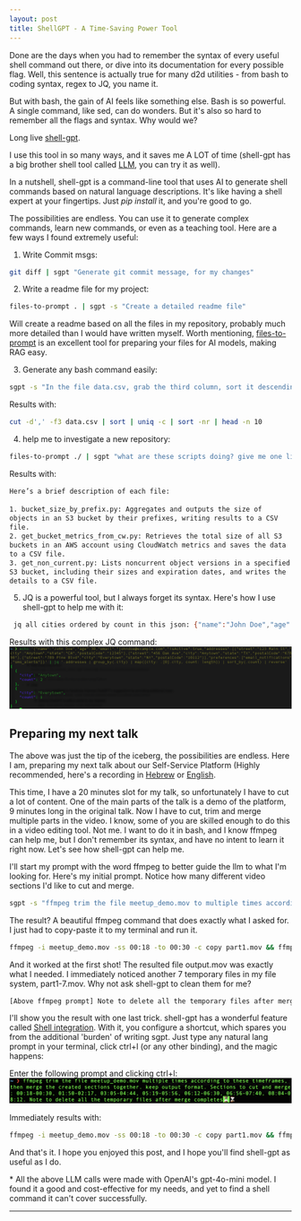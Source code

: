 ```yaml
---
layout: post
title: ShellGPT - A Time-Saving Power Tool
---
```


Done are the days when you had to remember the syntax of every useful shell command out there, or dive into its documentation for every possible flag. Well, this sentence is actually true for many d2d utilities - from bash to coding syntax, regex to JQ, you name it.

But with bash, the gain of AI feels like something else. Bash is so powerful. A single command, like sed, can do wonders. But it's also so hard to remember all the flags and syntax. Why would we?

Long live [shell-gpt](https://github.com/TheR1D/shell_gpt).

I use this tool in so many ways, and it saves me A LOT of time (shell-gpt has a big brother shell tool called [LLM](https://github.com/simonw/llm), you can try it as well).

In a nutshell, shell-gpt is a command-line tool that uses AI to generate shell commands based on natural language descriptions. It's like having a shell expert at your fingertips.
Just _pip install_ it, and you're good to go.

The possibilities are endless. You can use it to generate complex commands, learn new commands, or even as a teaching tool.
Here are a few ways I found extremely useful:

1. Write Commit msgs:
```bash
git diff | sgpt "Generate git commit message, for my changes"
```

2. Write a readme file for my project:
```bash
files-to-prompt . | sgpt -s "Create a detailed readme file"
```

Will create a readme based on all the files in my repository, probably much more detailed than I would have written myself.
Worth mentioning, [files-to-prompt](https://github.com/simonw/files-to-prompt) is an excellent tool for preparing your files for AI models, making RAG easy.

3. Generate any bash command easily:
```bash
sgpt -s "In the file data.csv, grab the third column, sort it descending by count, and print the top 10"
```

Results with:
```bash
cut -d',' -f3 data.csv | sort | uniq -c | sort -nr | head -n 10
```

4. help me to investigate a new repository:
```bash
files-to-prompt ./ | sgpt "what are these scripts doing? give me one liner per file"
```

Results with:
```
Here’s a brief description of each file:

1. bucket_size_by_prefix.py: Aggregates and outputs the size of objects in an S3 bucket by their prefixes, writing results to a CSV file.                                                                                   
2. get_bucket_metrics_from_cw.py: Retrieves the total size of all S3 buckets in an AWS account using CloudWatch metrics and saves the data to a CSV file.                                                                   
3. get_non_current.py: Lists noncurrent object versions in a specified S3 bucket, including their sizes and expiration dates, and writes the details to a CSV file.                                                         
```
5. JQ is a powerful tool, but I always forget its syntax. Here's how I use shell-gpt to help me with it:
```bash
 jq all cities ordered by count in this json: {"name":"John Doe","age":30,"email":"johndoe@example.com","isActive":true,"addresses":[{"street":"123 Main St","city":"Anytown","state":"CA","postalCode":"12345"},{"street":"456 Oak Ave","city":"Anytown","state":"TX","postalCode":"67890"},{"street":"789 Pine Blvd","city":"Everytown","state":"NY","postalCode":"10112"}],"preferences":["email_notifications","sms_alerts"]}
```

Results with this complex JQ command:
![jq_shell](../assets/shell-gpt/jq.png)

## Preparing my next talk

The above was just the tip of the iceberg, the possibilities are endless.
Here I am, preparing my next talk about our Self-Service Platform (Highly recommended, here's a recording in [Hebrew](https://www.youtube.com/watch?v=g2QXESqjHVM) or [English](https://www.youtube.com/watch?v=pNiXGw-LLZc&t=2s).

This time, I have a 20 minutes slot for my talk, so unfortunately I have to cut a lot of content.
One of the main parts of the talk is a demo of the platform, 9 minutes long in the original talk. Now I have to cut, trim and merge multiple parts in the video.
I know, some of you are skilled enough to do this in a video editing tool. Not me. I want to do it in bash, and I know ffmpeg can help me, but I don't remember its syntax, and have no intent to learn it right now.
Let's see how shell-gpt can help me.

I'll start my prompt with the word ffmpeg to better guide the llm to what I'm looking for.
Here's my initial prompt. Notice how many different video sections I'd like to cut and merge.
    
```bash
sgpt -s "ffmpeg trim the file meetup_demo.mov to multiple times according to these timeframes, then merge the created sections together. Preserve output format. Sections to cut and merge: 00:18-00:30, 01:50-02:17, 03:05-04:44, 05:19-05:56, 06:12-06:30, 06:56-07:40, 08:04-08:12." 
```

The result? A beautiful ffmpeg command that does exactly what I asked for. I just had to copy-paste it to my terminal and run it.
```bash
ffmpeg -i meetup_demo.mov -ss 00:18 -to 00:30 -c copy part1.mov && ffmpeg -i meetup_demo.mov -ss 01:50 -to 02:17 -c copy part2.mov && ffmpeg -i meetup_demo.mov -ss 03:05 -to 04:44 -c copy part3.mov && ffmpeg -i meetup_demo.mov -ss 05:19 -to 05:56 -c copy part4.mov && ffmpeg -i meetup_demo.mov -ss 06:12 -to 06:30 -c copy part5.mov && ffmpeg -i meetup_demo.mov -ss 06:56 -to 07:40 -c copy part6.mov && ffmpeg -i meetup_demo.mov -ss 08:04 -to 08:12 -c copy part7.mov && ffmpeg -f concat -safe 0 -i <(for f in part*.mov; do echo "file '$PWD/$f'"; done) -c copy output.mov
```

And it worked at the first shot! The resulted file output.mov was exactly what I needed. I immediately noticed another 7 temporary files in my file system, part1-7.mov. Why not ask shell-gpt to clean them for me?
```bash
[Above ffmpeg prompt] Note to delete all the temporary files after merge completes
``` 

I'll show you the result with one last trick. shell-gpt has a wonderful feature called [Shell integration](https://github.com/TheR1D/shell_gpt/tree/1.4.4?tab=readme-ov-file#shell-integration).
With it, you configure a shortcut, which spares you from the additional 'burden' of writing sgpt. Just type any natural lang prompt in your terminal, click ctrl+l (or any other binding), and the magic happens:

Enter the following prompt and clicking ctrl+l:
![ffmpeg](../assets/shell-gpt/ffmpeg.png)

Immediately results with:
```bash
ffmpeg -i meetup_demo.mov -ss 00:18 -to 00:30 -c copy part1.mov && ffmpeg -i meetup_demo.mov -ss 01:50 -to 02:17 -c copy part2.mov && ffmpeg -i meetup_demo.mov -ss 03:05 -to 04:44 -c copy part3.mov && ffmpeg -i meetup_demo.mov -ss 05:19 -to 05:56 -c copy part4.mov && ffmpeg -i meetup_demo.mov -ss 06:12 -to 06:30 -c copy part5.mov && ffmpeg -i meetup_demo.mov -ss 06:56 -to 07:40 -c copy part6.mov && ffmpeg -i meetup_demo.mov -ss 08:04 -to 08:12 -c copy part7.mov && ffmpeg -f concat -safe 0 -i <(for f in part*.mov; do echo "file '$PWD/$f'"; done) -c copy output.mov && rm part*.mov
```

And that's it. I hope you enjoyed this post, and I hope you'll find shell-gpt as useful as I do.

\* All the above LLM calls were made with OpenAI's gpt-4o-mini model. I found it a good and cost-effective for my needs, and yet to find a shell command it can't cover successfully.

-----

